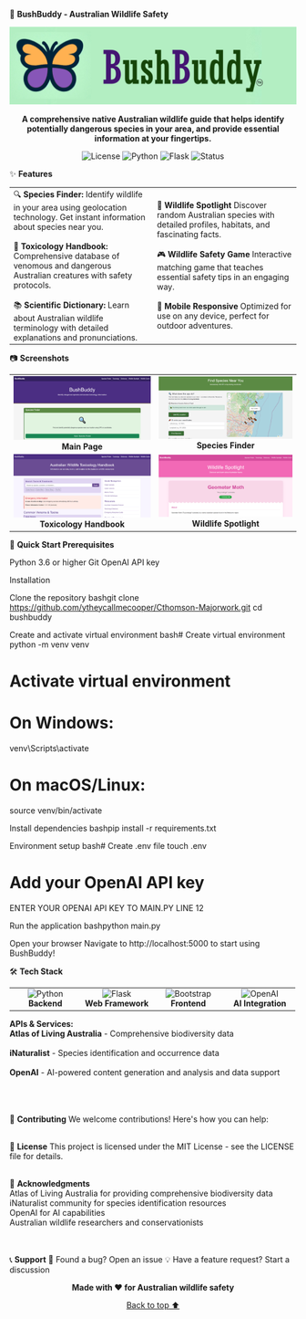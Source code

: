 🦘 <b>BushBuddy - Australian Wildlife Safety</b>
<div align="center">
  <img alt="BushBuddy Banner" src="static/bushbuddy-banner.png" />
  <p><strong>A comprehensive native Australian wildlife guide that helps identify potentially dangerous species in your area, and provide essential information at your fingertips.</strong></p>
  <p>
    <img alt="License" src="https://img.shields.io/badge/license-MIT-blue.svg">
    <img alt="Python" src="https://img.shields.io/badge/python-3.6+-green.svg">
    <img alt="Flask" src="https://img.shields.io/badge/flask-2.0+-yellow.svg">
    <img alt="Status" src="https://img.shields.io/badge/status-active-brightgreen">
  </p>
</div>

✨ <b>Features</b>
<table>
<tr>
<td width="50%">
🔍 <b>Species Finder:</b>
Identify wildlife in your area using geolocation technology. Get instant information about species near you.<br>
  <br>
🧪 <b>Toxicology Handbook:</b>
Comprehensive database of venomous and dangerous Australian creatures with safety protocols.<br>
  <br>
📚 <b>Scientific Dictionary:</b>
Learn about Australian wildlife terminology with detailed explanations and pronunciations.<br>
</td>
<td width="50%">
🦘 <b>Wildlife Spotlight</b>
Discover random Australian species with detailed profiles, habitats, and fascinating facts.<br>
  <br>
🎮 <b>Wildlife Safety Game</b>
Interactive matching game that teaches essential safety tips in an engaging way.<br>
  <br>
📱 <b>Mobile Responsive</b>
Optimized for use on any device, perfect for outdoor adventures.<br>
</td>
</tr>
</table>

📷 <b>Screenshots</b>
<div align="center">
  <table>
    <tr>
      <td align="center">
        <img src="static/main-page.png" width="400" alt="Species Finder"/>
        <br><strong>Main Page</strong>
      </td>
      <td align="center">
        <img src="static/species-page.png" width="400" alt="Wildlife Spotlight"/>
        <br><strong>Species Finder</strong>
      </td>
    </tr>
    <tr>
      <td align="center">
        <img src="static/toxicology-page.png" width="400" alt="Toxicology Guide"/>
        <br><strong>Toxicology Handbook</strong>
      </td>
      <td align="center">
        <img src="static/spotlight-page.png" width="400" alt="Wildlife Game"/>
        <br><strong>Wildlife Spotlight</strong>
      </td>
    </tr>
  </table>
</div>

🚀 <b>Quick Start
Prerequisites</b>

Python 3.6 or higher
Git
OpenAI API key

Installation

Clone the repository
bashgit clone https://github.com/ytheycallmecooper/Cthomson-Majorwork.git
cd bushbuddy

Create and activate virtual environment
bash# Create virtual environment
python -m venv venv

# Activate virtual environment
# On Windows:
venv\Scripts\activate

# On macOS/Linux:
source venv/bin/activate

Install dependencies
bashpip install -r requirements.txt

Environment setup
bash# Create .env file
touch .env

# Add your OpenAI API key
ENTER YOUR OPENAI API KEY TO MAIN.PY LINE 12

Run the application
bashpython main.py

Open your browser
Navigate to http://localhost:5000 to start using BushBuddy!


🛠️ <b>Tech Stack</b>
<div align="center">
  <table>
    <tr>
      <td align="center" width="25%">
        <img src="https://img.shields.io/badge/Python-3776AB?style=for-the-badge&logo=python&logoColor=white" alt="Python"/>
        <br><strong>Backend</strong>
      </td>
      <td align="center" width="25%">
        <img src="https://img.shields.io/badge/Flask-000000?style=for-the-badge&logo=flask&logoColor=white" alt="Flask"/>
        <br><strong>Web Framework</strong>
      </td>
      <td align="center" width="25%">
        <img src="https://img.shields.io/badge/Bootstrap-563D7C?style=for-the-badge&logo=bootstrap&logoColor=white" alt="Bootstrap"/>
        <br><strong>Frontend</strong>
      </td>
      <td align="center" width="25%">
        <img src="https://img.shields.io/badge/OpenAI-412991?style=for-the-badge&logo=openai&logoColor=white" alt="OpenAI"/>
        <br><strong>AI Integration</strong>
      </td>
    </tr>
  </table>
</div>
<b>APIs & Services:</b>
<br>
<b>Atlas of Living Australia</b> - Comprehensive biodiversity data<br>
<br>
<b>iNaturalist</b> - Species identification and occurrence data<br>
<br>
<b>OpenAI</b> - AI-powered content generation and analysis and data support<br>
<br>
<br>
<br>

🤝 <b>Contributing</b>
We welcome contributions! Here's how you can help:
<br>
<br>

📄 <b>License</b>
This project is licensed under the MIT License - see the LICENSE file for details.
<br>
<br>

🙏 <b>Acknowledgments</b><br>
Atlas of Living Australia for providing comprehensive biodiversity data<br>
iNaturalist community for species identification resources<br>
OpenAI for AI capabilities<br>
Australian wildlife researchers and conservationists<br>
<br>
<br>

📞 <b>Support</b>
🐛 Found a bug? Open an issue
💡 Have a feature request? Start a discussion


<div align="center">
  <p><strong>Made with ❤️ for Australian wildlife safety</strong></p>
  <p>
    <a href="#-bushbuddy---australian-wildlife-safety">Back to top ⬆️</a>
  </p>
</div>

